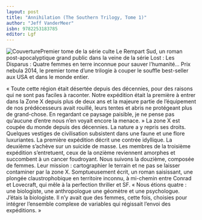 ```yaml
---
layout: post
title: "Annihilation (The Southern Trilogy, Tome 1)"
author: "Jeff VanderMeer"
isbn: 9782253183785
editor: Lgf
---
```


![Couverture](/img/9782253183785.jpg)Premier tome de la série culte Le Rempart Sud, un roman post-apocalyptique grand public dans la veine de la série Lost : Les Disparus : Quatre femmes en terre inconnue pour sauver l’humanité… Prix nebula 2014, le premier tome d’une trilogie à couper le souffle best-seller aux USA et dans le monde entier.

« Toute cette région était désertée depuis des décennies, pour des raisons qui ne sont pas faciles à raconter. Notre expédition était la première à entrer dans la Zone X depuis plus de deux ans et la majeure partie de l’équipement de nos prédécesseurs avait rouillé, leurs tentes et abris ne protégeant plus de grand-chose. En regardant ce paysage paisible, je ne pense pas qu’aucune d’entre nous n’en voyait encore la menace. » La zone X est coupée du monde depuis des décennies. La nature a y repris ses droits. Quelques vestiges de civilisation subsistent dans une faune et une flore luxuriantes. La première expédition décrit une contrée idyllique. La deuxième s’achève sur un suicide de masse. Les membres de la troisième expédition s’entretuent, ceux de la onzième reviennent amorphes et succombent à un cancer foudroyant. Nous suivons la douzième, composée de femmes. Leur mission : cartographier le terrain et ne pas se laisser contaminer par la zone X. Somptueusement écrit, un roman saisissant, une plongée claustrophobique en territoire inconnu, à mi-chemin entre Conrad et Lovecraft, qui mêle à la perfection thriller et SF. « Nous étions quatre : une biologiste, une anthropologue une géomètre et une psychologue. J’étais la biologiste. Il n’y avait que des femmes, cette fois, choisies pour intégrer l’ensemble complexe de variables qui régissait l’envoi des expéditions. »